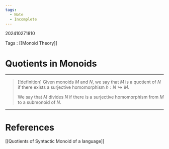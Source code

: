 ```yaml
---
tags:
  - Note
  - Incomplete
---
```

202410271810

Tags : [[Monoid Theory]]
# Quotients in Monoids
---
>[!definition]
>Given monoids $M$ and $N$, we say that $M$ is a quotient of $N$ if there exists a surjective homomorphism $h: N \hookrightarrow M$.
>
>We say that $M$ divides $N$ if there is a surjective homomorphism from $M$ to a submonoid of $N$.

---
# References
[[Quotients of Syntactic Monoid of a language]]